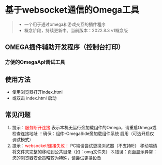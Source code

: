 # 基于websocket通信的Omega工具
>- 一个用于通过omega和游戏交互的插件程序
>- 概念阶段，持续更新中。当前版本：2022.8.3 v1概念版
## OMEGA插件辅助开发程序（控制台打印）
### 方便的OmegaApi调试工具

## 使用方法
- 使用浏览器打开index.html
- 或双击 index.html 启动

## 常见问题
1. 提示：<span style="color: red;">服务断开连接</span>
表示本机无运行旁加载组件的Omega，请重启Omega或检查连接地址
！确保：组件-OmegaSide旁加载组件系统 启用（可选开启仅调试模式）
2. 提示：<span style="color: red;">websocket!连接失败！</span>
PC端请尝试更换浏览器（不支持IE）
移动端请将文件夹完整的移动到公共目录（如：omg文件夹）
3.错误：页面显示异常：
您的浏览器安全策略较为特殊，请尝试更换设备

						